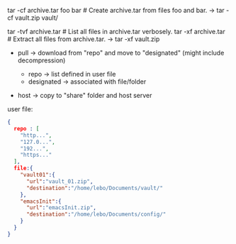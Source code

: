 
tar -cf archive.tar foo bar  # Create archive.tar from files foo and bar.
  -> tar -cf vault.zip vault/

tar -tvf archive.tar         # List all files in archive.tar verbosely.
tar -xf archive.tar          # Extract all files from archive.tar.
  -> tar -xf vault.zip



- pull -> download from "repo" and move to "designated" (might include decompression)
    - repo -> list defined in user file
    - designated -> associated with file/folder

- host -> copy to "share" folder and host server

user file:
``` json
{
  repo : [
    "http...",
    "127.0...",
    "192...",
    "https..."
  ],
  file:{
    "vault01":{
      "url":"vault_01.zip",
      "destination":"/home/lebo/Documents/vault/"
    },
    "emacsInit":{
      "url":"emacsInit.zip",
      "destination":"/home/lebo/Documents/config/"
    }
  }
}
```
